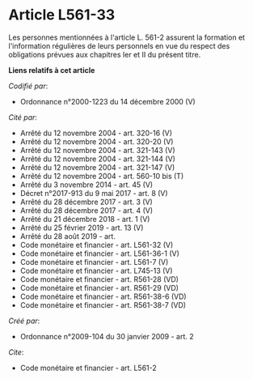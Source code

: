 # Article L561-33

Les personnes mentionnées à l'article L. 561-2 assurent la formation et l'information régulières de leurs personnels en vue
du respect des obligations prévues aux chapitres Ier et II du présent titre.

**Liens relatifs à cet article**

_Codifié par_:

  - Ordonnance n°2000-1223 du 14 décembre 2000 (V)

_Cité par_:

  - Arrêté du 12 novembre 2004 - art. 320-16 (V)
  - Arrêté du 12 novembre 2004 - art. 320-20 (V)
  - Arrêté du 12 novembre 2004 - art. 321-143 (V)
  - Arrêté du 12 novembre 2004 - art. 321-144 (V)
  - Arrêté du 12 novembre 2004 - art. 321-147 (V)
  - Arrêté du 12 novembre 2004 - art. 560-10 bis (T)
  - Arrêté du 3 novembre 2014 - art. 45 (V)
  - Décret n°2017-913 du 9 mai 2017 - art. 8 (V)
  - Arrêté du 28 décembre 2017 - art. 3 (V)
  - Arrêté du 28 décembre 2017 - art. 4 (V)
  - Arrêté du 21 décembre 2018 - art. 1 (V)
  - Arrêté du 25 février 2019 - art. 13 (V)
  - Arrêté du 28 août 2019 - art.
  - Code monétaire et financier - art. L561-32 (V)
  - Code monétaire et financier - art. L561-36-1 (V)
  - Code monétaire et financier - art. L561-7 (V)
  - Code monétaire et financier - art. L745-13 (V)
  - Code monétaire et financier - art. R561-28 (VD)
  - Code monétaire et financier - art. R561-29 (VD)
  - Code monétaire et financier - art. R561-38-6 (VD)
  - Code monétaire et financier - art. R561-38-7 (VD)

_Créé par_:

  - Ordonnance n°2009-104 du 30 janvier 2009 - art. 2

_Cite_:

  - Code monétaire et financier - art. L561-2
